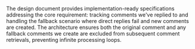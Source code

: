 The design document provides implementation-ready specifications addressing the core requirement: tracking comments we've replied to and handling the fallback scenario where direct replies fail and new comments are created. The architecture ensures both the original comment and any fallback comments we create are excluded from subsequent comment retrievals, preventing infinite processing loops.